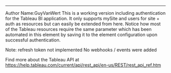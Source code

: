 ---------------------------
Author Name:GuyVanWert
This is a working version including authentication for the Tableau BI application. It only supports mySite and users for site + auth as resources but can easily be extended from here. Notice how most of the Tableau resources require the same parameter which has been automated in this element by saving it to the element configuration upon successful authentication.

Note: refresh token not implemented
No webhooks / events were added

Find more about the Tableau API at https://help.tableau.com/current/api/rest_api/en-us/REST/rest_api_ref.htm